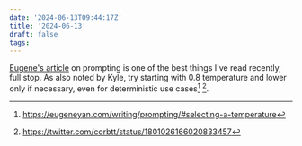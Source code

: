 ```yaml
---
date: '2024-06-13T09:44:17Z'
title: '2024-06-13'
draft: false
tags:
---
```


[Eugene's article](https://eugeneyan.com/writing/prompting/) on prompting is one of the best things I've read recently, full stop.
As also noted by Kyle, try starting with 0.8 temperature and lower only if necessary, even for deterministic use cases[^1] [^2].

[^1]: https://eugeneyan.com/writing/prompting/#selecting-a-temperature

[^2]: https://twitter.com/corbtt/status/1801026166020833457
